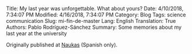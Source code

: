 Title: My last year was unforgettable. What about yours?
Date: 4/10/2018, 7:34:07 PM
Modified: 4/16/2018, 7:34:07 PM
Category: Blog
Tags: science communication
Slug: mi-fin-de-master
Lang: English
Translation: True
Authors: Pablo Rodríguez-Sánchez
Summary: Some memories about my last year at the university

Originally published at [Naukas](http://fuga.naukas.com/2018/04/10/fin-de-master/) (Spanish only).
